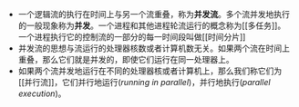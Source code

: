 - 一个逻辑流的执行在时间上与另一个流重叠，称为**并发流**。多个流并发地执行的一般现象称为**并发**。一个进程和其他进程轮流运行的概念称为[[多任务]]。一个进程执行它的控制流的一部分的每一时间段叫做[[时间分片]]
- 并发流的思想与流运行的处理器核数或者计算机数无关。如果两个流在时间上重叠，那么它们就是并发的，即使它们运行在同一处理器上。
- 如果两个流并发地运行在不同的处理器核或者计算机上，那么我们称它们为[[并行流]]，它们并行地运行(*running in parallel*)，并行地执行(*parallel execution*)。